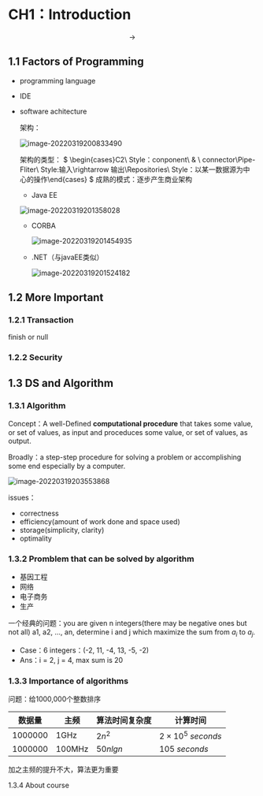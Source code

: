 # CH1：Introduction

$$
\rightarrow
$$


## 1.1 Factors of Programming

- programming language

- IDE

- software achitecture

  架构：

  ![image-20220319200833490](https://gitee.com/sun-yunqi/img/raw/master/pictureStore/image-20220319200833490.png)

  架构的类型：
  $
  \begin{cases}C2\ Style：conponent\  \& \ connector\\Pipe-Fliter\ Style:输入\rightarrow 输出\\Repositories\ Style：以某一数据源为中心的操作\end{cases}
  $
  成熟的模式：逐步产生商业架构

  - Java EE

  ![image-20220319201358028](https://gitee.com/sun-yunqi/img/raw/master/pictureStore/image-20220319201358028.png)

  - CORBA

    ![image-20220319201454935](https://gitee.com/sun-yunqi/img/raw/master/pictureStore/image-20220319201454935.png)

  - .NET（与javaEE类似）

    ![image-20220319201524182](https://gitee.com/sun-yunqi/img/raw/master/pictureStore/image-20220319201524182.png)



## 1.2 More Important

### 1.2.1 Transaction

finish or null

### 1.2.2 Security

## 1.3 DS and Algorithm

### 1.3.1 Algorithm

Concept：A well-Defined **computational procedure** that takes some value, or set of values, as input and proceduces some value, or set of values, as output.

Broadly：a step-step procedure for solving a problem or accomplishing some end  especially by a computer.

![image-20220319203553868](https://gitee.com/sun-yunqi/img/raw/master/pictureStore/image-20220319203553868.png)

issues：

- correctness
- efficiency(amount of work done and space used)
- storage(simplicity, clarity)
- optimality

### 1.3.2 Promblem that can be solved by algorithm

- 基因工程
- 网络
- 电子商务
- 生产

一个经典的问题：you are given n integers(there may be negative ones but not all) a1, a2, ..., an, determine i and j which maximize the sum from $a_i$ to $a_j$.

- Case：6 integers：(-2, 11, -4, 13, -5, -2)
- Ans：i = 2, j = 4, max sum is 20

### 1.3.3 Importance of algorithms

问题：给1000,000个整数排序

| 数据量  | 主频   | 算法时间复杂度 | 计算时间                |
| ------- | ------ | -------------- | ----------------------- |
| 1000000 | 1GHz   | $2n^2$         | $2\times 10^5\ seconds$ |
| 1000000 | 100MHz | $50nlgn$       | $105\ seconds$          |

加之主频的提升不大，算法更为重要

1.3.4 About course
